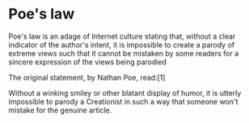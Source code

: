 # Poe's law

Poe's law is an adage of Internet culture stating that, without a clear indicator of the author's intent, it is impossible to create a parody of extreme views such that it cannot be mistaken by some readers for a sincere expression of the views being parodied

The original statement, by Nathan Poe, read:[1]

Without a winking smiley or other blatant display of humor, it is utterly impossible to parody a Creationist in such a way that someone won't mistake for the genuine article.

